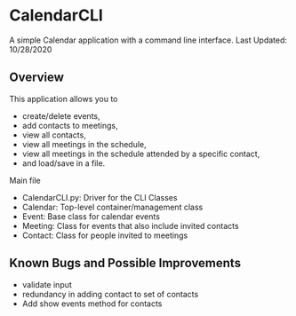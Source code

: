 # CalendarCLI
A simple Calendar application with a command line interface. Last Updated: 10/28/2020 

## Overview
This application allows you to 
* create/delete events, 
* add contacts to meetings,
* view all contacts,
* view all meetings in the schedule,
* view all meetings in the schedule attended by a specific contact,
* and load/save in a file.

Main file 
* CalendarCLI.py: Driver for the CLI 
Classes 
* Calendar: Top-level container/management class 
* Event: Base class for calendar events 
* Meeting: Class for events that also include invited contacts 
* Contact: Class for people invited to meetings 

## Known Bugs and Possible Improvements
* validate input
* redundancy in adding contact to set of contacts
* Add show events method for contacts
